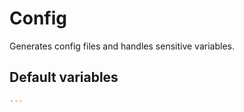 # Config
Generates config files and handles sensitive variables.
<!--TOC-->
<!--ENDTOC-->

<!--ROLEVARS-->
## Default variables
```yaml
---

```

<!--ENDROLEVARS-->
